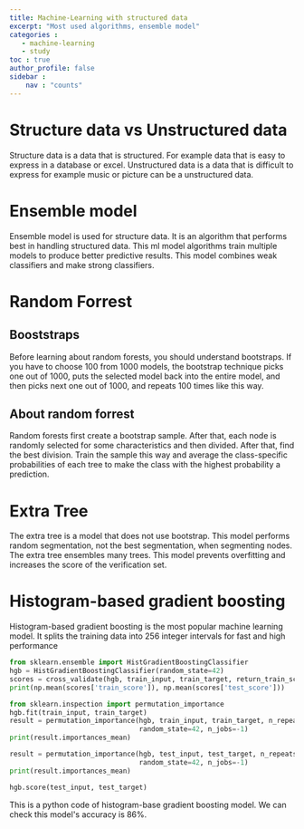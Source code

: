 ```yaml
---
title: Machine-Learning with structured data
excerpt: "Most used algorithms, ensemble model"
categories : 
   - machine-learning 
   - study
toc : true
author_profile: false
sidebar :
    nav : "counts"
---
```


# Structure data vs Unstructured data
Structure data is a data that is structured. For example data that is easy to express in a database or excel. 
Unstructured data is a data that is difficult to express for example music or picture can be a unstructured data. 

# Ensemble model
Ensemble model is used for structure data. It is an algorithm that performs best in handling structured data. This ml model algorithms train multiple models to produce better predictive results.
This model combines weak classifiers and make strong classifiers.

# Random Forrest

## Booststraps
Before learning about random forests, you should understand bootstraps. 
If you have to choose 100 from 1000 models, the bootstrap technique picks one out of 1000, puts the selected model back into the entire model, and then picks next one out of 1000, and repeats 100 times like this way.

## About random forrest
Random forests first create a bootstrap sample. After that, each node is randomly selected for some characteristics and then divided. After that, find the best division. 
Train the sample this way and average the class-specific probabilities of each tree to make the class with the highest probability a prediction.


# Extra Tree
The extra tree is a model that does not use bootstrap. This model performs random segmentation, not the best segmentation, when segmenting nodes. The extra tree ensembles many trees. This model prevents overfitting and increases the score of the verification set.


# Histogram-based gradient boosting
Histogram-based gradient boosting is the most popular machine learning model. It splits the training data into 256 integer intervals for fast and high performance

```python
from sklearn.ensemble import HistGradientBoostingClassifier
hgb = HistGradientBoostingClassifier(random_state=42)
scores = cross_validate(hgb, train_input, train_target, return_train_score=True, n_jobs=-1)
print(np.mean(scores['train_score']), np.mean(scores['test_score']))

from sklearn.inspection import permutation_importance
hgb.fit(train_input, train_target)
result = permutation_importance(hgb, train_input, train_target, n_repeats=10,
                                random_state=42, n_jobs=-1)
print(result.importances_mean)

result = permutation_importance(hgb, test_input, test_target, n_repeats=10,
                                random_state=42, n_jobs=-1)
print(result.importances_mean)

hgb.score(test_input, test_target)
```
This is a python code of histogram-base gradient boosting model. We can check this model's accuracy is 86%.
